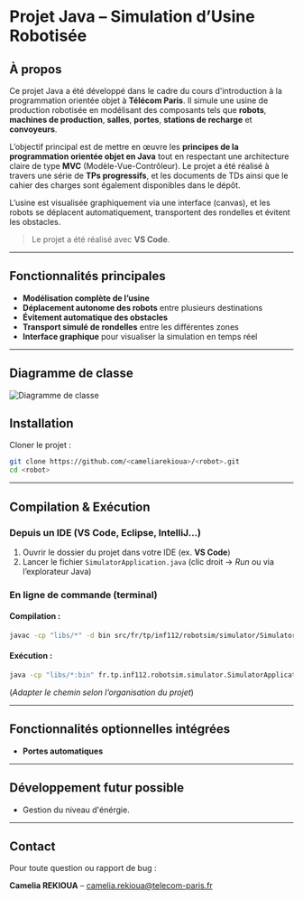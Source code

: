 # Projet Java – Simulation d’Usine Robotisée

## À propos

Ce projet Java a été développé dans le cadre du cours d'introduction à la programmation orientée objet à **Télécom Paris**. Il simule une usine de production robotisée en modélisant des composants tels que **robots**, **machines de production**, **salles**, **portes**, **stations de recharge** et **convoyeurs**.

L’objectif principal est de mettre en œuvre les **principes de la programmation orientée objet en Java** tout en respectant une architecture claire de type **MVC** (Modèle-Vue-Contrôleur). Le projet a été réalisé à travers une série de **TPs progressifs**, et les documents de TDs ainsi que le cahier des charges sont également disponibles dans le dépôt.

L’usine est visualisée graphiquement via une interface (canvas), et les robots se déplacent automatiquement, transportent des rondelles et évitent les obstacles.

> Le projet a été réalisé avec **VS Code**.

---

## Fonctionnalités principales

- **Modélisation complète de l’usine** 
- **Déplacement autonome des robots** entre plusieurs destinations
- **Évitement automatique des obstacles**
- **Transport simulé de rondelles** entre les différentes zones
- **Interface graphique** pour visualiser la simulation en temps réel

---
## Diagramme de classe
![Diagramme de classe](docs/diagramme.png)

## Installation

Cloner le projet :

```bash
git clone https://github.com/<cameliarekioua>/<robot>.git
cd <robot>
```

---

## Compilation & Exécution

### Depuis un IDE (VS Code, Eclipse, IntelliJ…)

1. Ouvrir le dossier du projet dans votre IDE (ex. **VS Code**)
2. Lancer le fichier `SimulatorApplication.java` (clic droit → *Run* ou via l’explorateur Java)

### En ligne de commande (terminal)

#### Compilation :

```bash
javac -cp "libs/*" -d bin src/fr/tp/inf112/robotsim/simulator/SimulatorApplication.java
```

#### Exécution :

```bash
java -cp "libs/*:bin" fr.tp.inf112.robotsim.simulator.SimulatorApplication
```

(*Adapter le chemin selon l’organisation du projet*)

---

## Fonctionnalités optionnelles intégrées

- **Portes automatiques**

---

## Développement futur possible

- Gestion du niveau d'énérgie.

---


## Contact

Pour toute question ou rapport de bug :

**Camelia REKIOUA** – [camelia.rekioua@telecom-paris.fr](mailto:camelia.rekioua@telecom-paris.fr)
```
